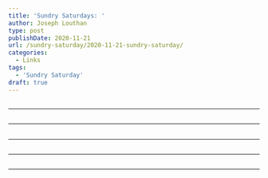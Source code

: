 ```yaml
---
title: 'Sundry Saturdays: '
author: Joseph Louthan
type: post
publishDate: 2020-11-21
url: /sundry-saturday/2020-11-21-sundry-saturday/
categories:
  - Links
tags:
  - 'Sundry Saturday'
draft: true
---
```


##


------

##


------

##


------

##


------

##


------

